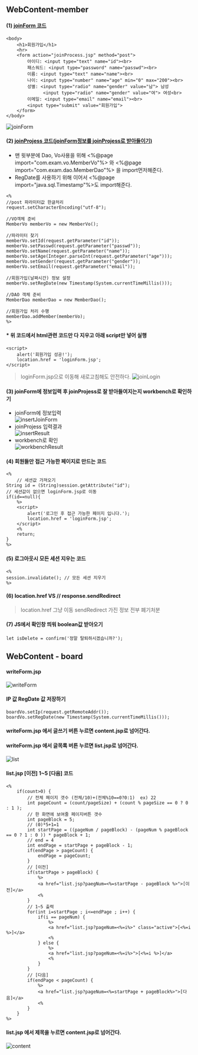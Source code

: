 ## WebContent-member
#### (1) [joinForm 코드](https://github.com/yunjinhyeong/javaEclipse/blob/master/jsp_study/WebContent/member/joinForm.jsp)
```
<body>
	<h1>회원가입</h1>
	<hr>
	<form action="joinProcess.jsp" method="post">
		아이디: <input type="text" name="id"><br>
		패스워드: <input type="password" name="passwd"><br>
		이름: <input type="text" name="name"><br>
		나이: <input type="number" name="age" min="0" max="200"><br>
		성별: <input type="radio" name="gender" value="남"> 남성
		      <input type="radio" name="gender" value="여"> 여성<br>
		이메일: <input type="email" name="email"><br>
		<input type="submit" value="회원가입">      
	</form>
</body>
```
![joinForm](imgs/joinForm.png)
#### (2) [joinProjess 코드(joinForm정보를 joinProjess로 받아들이기)](https://github.com/yunjinhyeong/javaEclipse/blob/master/jsp_study/WebContent/member/joinProcess.jsp)
- 맨 윗부분에 Dao, Vo사용을 위해 <%@page import="com.exam.vo.MemberVo"%> 와 <%@page import="com.exam.dao.MemberDao"%> 을 import먼저해준다.
- RegDate를 사용하기 위해 이어서 <%@page import="java.sql.Timestamp"%>도 import해준다.
```
<%
//post 파라미터값 한글처리
request.setCharacterEncoding("utf-8");

//VO객체 준비
MemberVo memberVo = new MemberVo();

//파라미터 찾기
memberVo.setId(request.getParameter("id"));
memberVo.setPasswd(request.getParameter("passwd"));
memberVo.setName(request.getParameter("name"));
memberVo.setAge(Integer.parseInt(request.getParameter("age")));
memberVo.setGender(request.getParameter("gender"));
memberVo.setEmail(request.getParameter("email"));

//회원가입(날짜시간) 정보 설정
memberVo.setRegDate(new Timestamp(System.currentTimeMillis()));

//DAO 객체 준비
MemberDao memberDao = new MemberDao();

//회원가입 처리 수행
memberDao.addMember(memberVo);
%>
```
#### * 위 코드에서 html관련 코드만 다 지우고 아래 script만 넣어 실행
```
<script>
	alert('회원가입 성공!');
	location.href = 'loginForm.jsp';
</script>
```
> loginForm.jsp으로 이동해 새로고침해도 안전하다.
![joinLogin](imgs/joinLogin.png)

#### (3) joinForm에 정보입력 후 joinProjess로 잘 받아들여지는지 workbench로 확인하기
- joinForm에 정보입력<br>
![insertJoinForm](imgs/insertJoinForm.png)
- joinProjess 입력결과<br>
![insertResult](imgs/insertResult.png)
- workbench로 확인<br>
![workbenchResult](imgs/workbenchResult.png)

#### (4) 회원들만 접근 가능한 페이지로 만드는 코드
```
<%
	// 세션값 가져오기
String id = (String)session.getAttribute("id");
// 세션값이 없으면 loginForm.jsp로 이동
if(id==null){
	%>
	<script>
		alert('로그인 후 접근 가능한 페이지 입니다.');
		location.href = 'loginForm.jsp';
	</script>
	<%
	return;
}
%>
```
#### (5) 로그아웃시 모든 세션 지우는 코드
```
<%
session.invalidate(); // 모든 세션 지우기
%>
```
#### (6) location.href VS // response.sendRedirect
> location.href 그냥 이동
> sendRedirect 가진 정보 전부 폐기처분
#### (7) JS에서 확인창 띄워 boolean값 받아오기
```
let isDelete = confirm('정말 탈퇴하시겠습니까?');
```
## WebContent - board
#### writeForm.jsp
![writeForm](imgs/writeForm.png)
#### IP 값 RegDate 값 저장하기
```
boardVo.setIp(request.getRemoteAddr());
boardVo.setRegDate(new Timestamp(System.currentTimeMillis()));
```
#### writeForm.jsp 에서 글쓰기 버튼 누르면 content.jsp로 넘어간다.
#### writeForm.jsp 에서 글목록 버튼 누르면 list.jsp로 넘어간다.
![list](imgs/list.png)
#### list.jsp [이전] 1~5 [다음] 코드
```
<%
	if(count>0) {
		// 전체 페이지 갯수 (전체/10)+(전체%10==0?0:1)  ex) 22
		int pageCount = (count/pageSize) + (count % pageSize == 0 ? 0 : 1 );
		// 한 화면에 보여줄 페이지버튼 갯수
		int pageBlock = 5;
		// (0)*5+1=1
		int startPage = ((pageNum / pageBlock) - (pageNum % pageBlock == 0 ? 1 : 0 )) * pageBlock + 1;
		// end = 4
		int endPage = startPage + pageBlock - 1;
		if(endPage > pageCount) {
			endPage = pageCount;
		}
		// [이전]
		if(startPage > pageBlock) {
			%>
			<a href="list.jsp?paegNum=<%=startPage - pageBlock %>">[이전]</a>
			<%
		}
		// 1~5 출력
		for(int i=startPage ; i<=endPage ; i++) {
			if(i == pageNum) {
				%>
				<a href="list.jsp?pageNum=<%=i%>" class="active">[<%=i %>]</a>
				<%
			} else {
				%>
				<a href="list.jsp?pageNum=<%=i%>">[<%=i %>]</a>
				<%
			}
		}
		// [다음]
		if(endPage < pageCount) {
			%>
			<a href="list.jsp?pageNum=<%=startPage + pageBlock%>">[다음]</a>
			<%
		}
	}
%>
```
#### list.jsp 에서 제목을 누르면 content.jsp로 넘어간다.
![content](imgs/content.png)